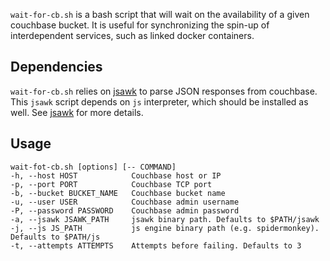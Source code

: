 `wait-for-cb.sh` is a bash script that will wait on the availability of a given couchbase bucket.  It is useful for synchronizing the spin-up of interdependent services, such as linked docker containers.

## Dependencies

`wait-for-cb.sh` relies on [jsawk](https://github.com/micha/jsawk) to parse JSON responses from couchbase. This `jsawk` script depends on `js` interpreter, which should be installed as well. See [jsawk](https://github.com/micha/jsawk) for more details.

## Usage

```
wait-fot-cb.sh [options] [-- COMMAND]
-h, --host HOST            Couchbase host or IP
-p, --port PORT            Couchbase TCP port
-b, --bucket BUCKET_NAME   Couchbase bucket name
-u, --user USER            Couchbase admin username
-P, --password PASSWORD    Couchbase admin password
-a, --jsawk JSAWK_PATH     jsawk binary path. Defaults to $PATH/jsawk
-j, --js JS_PATH           js engine binary path (e.g. spidermonkey). Defaults to $PATH/js
-t, --attempts ATTEMPTS    Attempts before failing. Defaults to 3
```
